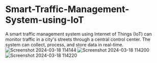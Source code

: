 # Smart-Traffic-Management-System-using-IoT
A smart traffic management system using Internet of Things (IoT) can monitor traffic in a city's streets through a central control center. The system can collect, process, and store data in real-time.
![Screenshot 2024-03-18 114144](https://github.com/shaikakbarb/Smart-Traffic-Management-System-using-IoT/assets/164468481/2e2f905a-4e02-4af9-9061-666b7e79876a)
![Screenshot 2024-03-18 114200](https://github.com/shaikakbarb/Smart-Traffic-Management-System-using-IoT/assets/164468481/05749b83-4c85-4320-b956-88d65f28fb34)
![Screenshot 2024-03-18 114220](https://github.com/shaikakbarb/Smart-Traffic-Management-System-using-IoT/assets/164468481/67fa104c-9127-4d2e-9ccb-9bb073f44f92)
